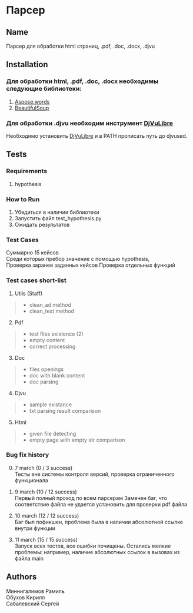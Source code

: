 # Парсер

## Name
Парсер для обработки html страниц, .pdf, .doc, .docx, .djvu

## Installation
### Для обработки html, .pdf, .doc, .docx необходимы следующие библиотеки:

1. [Aspose.words](https://products.aspose.com/words/python-net/)
2. [BeautifulSoup](https://beautiful-soup-4.readthedocs.io/en/latest/)

### Для обработки .djvu необходим инструмент [DjVuLibre](https://djvu.sourceforge.net/)
Необходимо установить [DjVuLibre](https://djvu.sourceforge.net/) и в PATH прописать путь до djvused.

## Tests

### Requirements
1. hypothesis

### How to Run
1. Убедиться в наличии библиотеки
2. Запустить файл test_hypothesis.py
3. Ожидать результатов

### Test Cases
Суммарно 15 кейсов  
Среди которых пребор значение с помощью hypothesis,  
Проверка заранее заданных кейсов
Проверка отдельных функций

### Test cases short-list

1. Utils (Staff) 
> - clean_ad method
> - clean_text method

2. Pdf
> - test files existence (2)
> - empty content 
> - correct processing

3. Doc
> - files openings
> - doc with blank content
> - doc parsing

4. Djvu
> - sample existance
> - txt parsing result comparison

5. Html
> - given file detecting
> - empty page with empty str comparison

### Bug fix history
0. 7 march (0 / 3 success)  
Тесты вне системы контроля версий, проверка ограниченного функционала

1. 9 march (10 / 12 success)  
Первый полный проход по всем парсерам
Замечен баг, что соответствие файла не удается установить для проверки pdf файла

2. 10 march (12 / 12 success)  
Баг был пофикшен, проблема была в наличии абсолютной ссылке внутри функции

3. 11 march (15 / 15 success)  
Запуск всех тестов, все ошибки почищены. Остались мелкие проблемы: например, наличие абсолютных ссылок в вызовах из файла main

## Authors
Миннигалимов Рамиль <br>
Обухов Кирилл <br>
Сабалевский Сергей <br>



